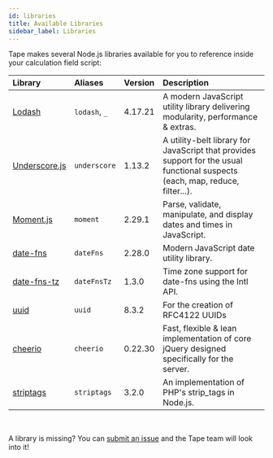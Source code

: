 ```yaml
---
id: libraries
title: Available Libraries
sidebar_label: Libraries
---
```


Tape makes several Node.js libraries available for you to reference inside your calculation field script:

| Library                                                     | Aliases       | Version | Description                                                                                                                   |
| :---------------------------------------------------------- | :------------ | :------ | :---------------------------------------------------------------------------------------------------------------------------- |
| [Lodash](https://lodash.com/)                               | `lodash`, `_` | 4.17.21 | A modern JavaScript utility library delivering modularity, performance & extras.                                              |
| [Underscore.js](https://underscorejs.org/)                  | `underscore`  | 1.13.2  | A utility-belt library for JavaScript that provides support for the usual functional suspects (each, map, reduce, filter...). |
| [Moment.js](https://momentjs.com/)                          | `moment`      | 2.29.1  | Parse, validate, manipulate, and display dates and times in JavaScript.                                                       |
| [date-fns](https://date-fns.org/)                           | `dateFns`     | 2.28.0  | Modern JavaScript date utility library.                                                                                       |
| [date-fns-tz](https://date-fns.org/v2.28.0/docs/Time-Zones) | `dateFnsTz`   | 1.3.0   | Time zone support for date-fns using the Intl API.                                                                            |
| [uuid](https://github.com/uuidjs/uuid#readme)               | `uuid`        | 8.3.2   | For the creation of RFC4122 UUIDs                                                                                             |
| [cheerio](https://cheerio.js.org/)                          | `cheerio`     | 0.22.30 | Fast, flexible & lean implementation of core jQuery designed specifically for the server.                                     |
| [striptags](https://github.com/ericnorris/striptags)        | `striptags`   | 3.2.0   | An implementation of PHP's strip_tags in Node.js.                                                                             |

<br />

A library is missing? You can [submit an issue](https://github.com/tape-dev/developers.tapeapp.com/issues/new?body=Hey%20Tape%20Team%20%F0%9F%91%8B%0A%0AI%20would%20like%20to%20propose%20the%20following%20Node.js%20library%20to%20be%20included%20in%20the%20calculation%20field%3A%0A%0AName%3A%0AVersion%3A%0ANPM%20Link%3A%0AWhy%20it%20would%20be%20useful%20to%20me%3A%0A%0AThanks%21) and the Tape team will look into it!

<!--
Body of the GitHub new issue link:
Encode with: https://www.urlencoder.org/

Hey Tape Team 👋

I would like to propose the following Node.js library to be included in the calculation field:

Name:
Version:
NPM Link:
Why it would be useful to me:

Thanks!
-->
